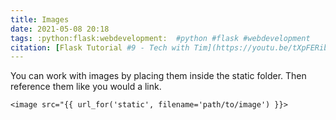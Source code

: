 ```yaml
---
title: Images
date: 2021-05-08 20:18
tags: :python:flask:webdevelopment:  #python #flask #webdevelopment
citation: [Flask Tutorial #9 - Tech with Tim](https://youtu.be/tXpFERibRaU)
---
```


You can work with images by placing them inside the static folder. Then reference them like you would a link.

`<image src="{{ url_for('static', filename='path/to/image') }}>`
